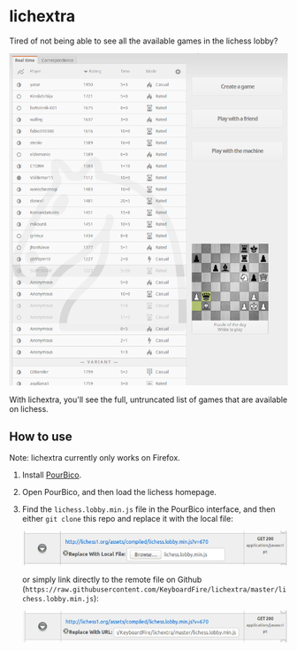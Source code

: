 # lichextra

Tired of not being able to see all the available games in the lichess lobby?

![screenshot](https://raw.githubusercontent.com/KeyboardFire/lichextra/master/screenshot.png)

With lichextra, you'll see the full, untruncated list of games that are
available on lichess.

## How to use

Note: lichextra currently only works on Firefox.

1. Install
   [PourBico](https://addons.mozilla.org/en-us/firefox/addon/pourbico/).

2. Open PourBico, and then load the lichess homepage.

3. Find the `lichess.lobby.min.js` file in the PourBico interface, and then
   either `git clone` this repo and replace it with the local file:

    ![local](https://github.com/KeyboardFire/lichextra/raw/master/local.png)

    or simply link directly to the remote file on Github (`https://raw.githubusercontent.com/KeyboardFire/lichextra/master/lichess.lobby.min.js`):

    ![remote](https://github.com/KeyboardFire/lichextra/raw/master/remote.png)

